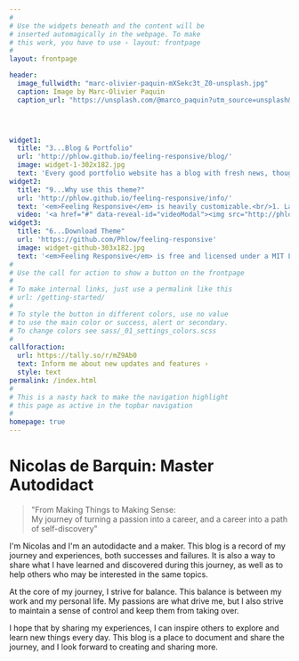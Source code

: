 ```yaml
---
#
# Use the widgets beneath and the content will be
# inserted automagically in the webpage. To make
# this work, you have to use › layout: frontpage
#
layout: frontpage

header:
  image_fullwidth: "marc-olivier-paquin-mXSekc3t_Z0-unsplash.jpg"
  caption: Image by Marc-Olivier Paquin
  caption_url: "https://unsplash.com/@marco_paquin?utm_source=unsplash&utm_medium=referral&utm_content=creditCopyText"



  
widget1:
  title: "3...Blog & Portfolio"
  url: 'http://phlow.github.io/feeling-responsive/blog/'
  image: widget-1-302x182.jpg
  text: 'Every good portfolio website has a blog with fresh news, thoughts and develop&shy;ments of your activities. <em>Feeling Responsive</em> offers you a fully functional blog with an archive page to give readers a quick overview of all your posts.'
widget2:
  title: "9...Why use this theme?"
  url: 'http://phlow.github.io/feeling-responsive/info/'
  text: '<em>Feeling Responsive</em> is heavily customizable.<br/>1. Language-Support :)<br/>2. Optimized for speed and it&#39;s responsive.<br/>3. Built on <a href="http://foundation.zurb.com/">Foundation Framework</a>.<br/>4. Seven different Headers.<br/>5. Customizable navigation, footer,...'
  video: '<a href="#" data-reveal-id="videoModal"><img src="http://phlow.github.io/feeling-responsive/images/start-video-feeling-responsive-302x182.jpg" width="302" height="182" alt=""/></a>'
widget3:
  title: "6...Download Theme"
  url: 'https://github.com/Phlow/feeling-responsive'
  image: widget-github-303x182.jpg
  text: '<em>Feeling Responsive</em> is free and licensed under a MIT License. Make it your own and start building. The code is well-documented and explains you how it works.'
#
# Use the call for action to show a button on the frontpage
#
# To make internal links, just use a permalink like this
# url: /getting-started/
#
# To style the button in different colors, use no value
# to use the main color or success, alert or secondary.
# To change colors see sass/_01_settings_colors.scss
#
callforaction:
  url: https://tally.so/r/mZ9Ab0
  text: Inform me about new updates and features ›
  style: text
permalink: /index.html
#
# This is a nasty hack to make the navigation highlight
# this page as active in the topbar navigation
#
homepage: true
---
```


# Nicolas de Barquin: Master Autodidact
> "From Making Things to Making Sense:   
> My journey of turning a passion into a career, and a career into a path of self-discovery"

I'm Nicolas and I'm an autodidacte and a maker. This blog is a record of my journey and experiences, both successes and failures. It is also a way to share what I have learned and discovered during this journey, as well as to help others who may be interested in the same topics.

At the core of my journey, I strive for balance. This balance is between my work and my personal life. My passions are what drive me, but I also strive to maintain a sense of control and keep them from taking over.

I hope that by sharing my experiences, I can inspire others to explore and learn new things every day. This blog is a place to document and share the journey, and I look forward to creating and sharing more.
